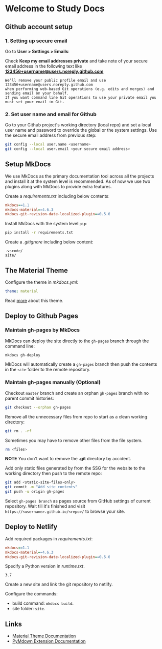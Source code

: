 # Welcome to Study Docs

## Github account setup

### 1. Setting up secure email

Go to **User > Settings > Emails**:

Check **Keep my email addresses private** and take note of your secure email address in the following text like **123456+username@users.noreply.github.com**

```text
We’ll remove your public profile email and use 123456+username@users.noreply.github.com
when performing web-based Git operations (e.g. edits and merges) and sending email on your behalf.
If you want command line Git operations to use your private email you must set your email in Git.
```

### 2. Set user name and email for Github

Go to your Github project's working directory (local repo) and set a local user name and password to override the global or the system settings. Use the secure email address from previous step:

```bash
git config --local user.name <username>
git config --local user.email <your secure email address>
```

## Setup MkDocs

We use MkDocs as the primary documentation tool across all the projects and install it at the system level is recommended. As of now we use two plugins along with MkDocs to provide extra features.

Create a *requirements.txt* including below contents:

```ini
mkdocs==1.1
mkdocs-material==4.6.3
mkdocs-git-revision-date-localized-plugin==0.5.0
```

Install MkDocs with the system level `pip`:

```bash
pip install -r requirements.txt
```

Create a *.gitignore* including below content:

```gitignore
.vscode/
site/
```

## The Material Theme

Configure the theme in *mkdocs.yml*:

```yaml
theme: material
```

Read [more](https://squidfunk.github.io/mkdocs-material/) about this theme.

## Deploy to Github Pages

### Maintain gh-pages by MkDocs

MkDocs can deploy the site directly to the `gh-pages` branch through the command line:

```bash
mkdocs gh-deploy
```

MkDocs will automatically create a `gh-pages` branch then push the contents in the `site` folder to the remote repository.

### Maintain gh-pages manually (Optional)

Checkout `master` branch and create an orphan `gh-pages` branch with no parent commit histories:

```bash
git checkout --orphan gh-pages
```

Remove all the unnecessary files from repo to start as a clean working directory:

```bash
git rm . -rf
```

Sometimes you may have to remove other files from the file system.

```bash
rm <files>
```

**NOTE** You don't want to remove the **.git** directory by accident.

Add only static files generated by from the SSG for the website to the working directory then push to the remote repo:

```bash
git add <static-site-files-only>
git commit -m "Add site contents"
git push -u origin gh-pages
```

Select `gh-pages branch` as pages source from GitHub settings of current repository. Wait till it's finished and visit `https://<username>.github.io/<repo>/` to browse your site.

## Deploy to Netlify

Add required packages in *requirements.txt*:

```ini
mkdocs==1.1
mkdocs-material==4.6.3
mkdocs-git-revision-date-localized-plugin==0.5.0
```

Specify a Python version in *runtime.txt*.

```text
3.7
```

Create a new site and link the git repository to netlify.

Configure the commands:

- build command: `mkdocs build`.
- site folder: `site`.

## Links

- [Material Theme Documentation](https://squidfunk.github.io/mkdocs-material/)
- [PyMdown Extension Documentation](https://facelessuser.github.io/pymdown-extensions/)
